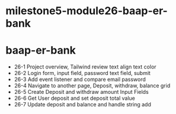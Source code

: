 # milestone5-module26-baap-er-bank

# baap-er-bank

- 26-1 Project overview, Tailwind review text align text color
- 26-2 Login form, input field, password text field, submit
- 26-3 Add event listener and compare email password
- 26-4 Navigate to another page, Deposit, withdraw, balance grid
- 26-5 Create Deposit and withdraw amount Input Fields
- 26-6 Get User deposit and set deposit total value
- 26-7 Update deposit and balance and handle string add
